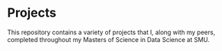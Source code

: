 # Projects
This repository contains a variety of projects that I, along with my peers, completed throughout my Masters of Science in Data Science at SMU. 
